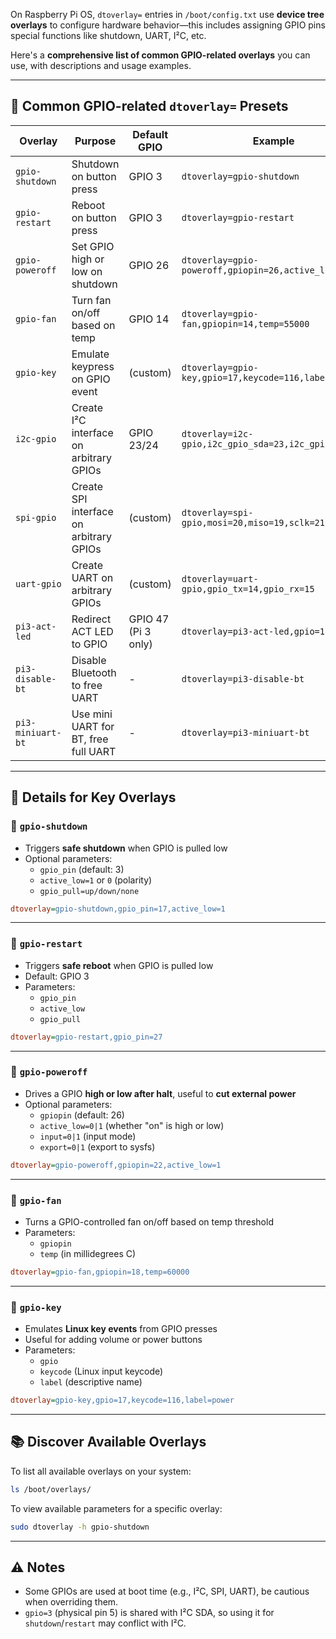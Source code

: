 On Raspberry Pi OS, `dtoverlay=` entries in `/boot/config.txt` use **device tree overlays** to configure hardware behavior—this includes assigning GPIO pins special functions like shutdown, UART, I²C, etc.

Here's a **comprehensive list of common GPIO-related overlays** you can use, with descriptions and usage examples.

---

## 🔌 Common GPIO-related `dtoverlay=` Presets

| Overlay | Purpose | Default GPIO | Example |
|--------|---------|--------------|---------|
| `gpio-shutdown` | Shutdown on button press | GPIO 3 | `dtoverlay=gpio-shutdown` |
| `gpio-restart` | Reboot on button press | GPIO 3 | `dtoverlay=gpio-restart` |
| `gpio-poweroff` | Set GPIO high or low on shutdown | GPIO 26 | `dtoverlay=gpio-poweroff,gpiopin=26,active_low=1` |
| `gpio-fan` | Turn fan on/off based on temp | GPIO 14 | `dtoverlay=gpio-fan,gpiopin=14,temp=55000` |
| `gpio-key` | Emulate keypress on GPIO event | (custom) | `dtoverlay=gpio-key,gpio=17,keycode=116,label=power` |
| `i2c-gpio` | Create I²C interface on arbitrary GPIOs | GPIO 23/24 | `dtoverlay=i2c-gpio,i2c_gpio_sda=23,i2c_gpio_scl=24` |
| `spi-gpio` | Create SPI interface on arbitrary GPIOs | (custom) | `dtoverlay=spi-gpio,mosi=20,miso=19,sclk=21,cs0=18` |
| `uart-gpio` | Create UART on arbitrary GPIOs | (custom) | `dtoverlay=uart-gpio,gpio_tx=14,gpio_rx=15` |
| `pi3-act-led` | Redirect ACT LED to GPIO | GPIO 47 (Pi 3 only) | `dtoverlay=pi3-act-led,gpio=18` |
| `pi3-disable-bt` | Disable Bluetooth to free UART | - | `dtoverlay=pi3-disable-bt` |
| `pi3-miniuart-bt` | Use mini UART for BT, free full UART | - | `dtoverlay=pi3-miniuart-bt` |

---

## 🔄 Details for Key Overlays

### 🔹 `gpio-shutdown`
- Triggers **safe shutdown** when GPIO is pulled low
- Optional parameters:
  - `gpio_pin` (default: 3)
  - `active_low=1` or `0` (polarity)
  - `gpio_pull=up/down/none`

```ini
dtoverlay=gpio-shutdown,gpio_pin=17,active_low=1
```

---

### 🔹 `gpio-restart`
- Triggers **safe reboot** when GPIO is pulled low
- Default: GPIO 3
- Parameters:
  - `gpio_pin`
  - `active_low`
  - `gpio_pull`

```ini
dtoverlay=gpio-restart,gpio_pin=27
```

---

### 🔹 `gpio-poweroff`
- Drives a GPIO **high or low after halt**, useful to **cut external power**
- Optional parameters:
  - `gpiopin` (default: 26)
  - `active_low=0|1` (whether "on" is high or low)
  - `input=0|1` (input mode)
  - `export=0|1` (export to sysfs)

```ini
dtoverlay=gpio-poweroff,gpiopin=22,active_low=1
```

---

### 🔹 `gpio-fan`
- Turns a GPIO-controlled fan on/off based on temp threshold
- Parameters:
  - `gpiopin`
  - `temp` (in millidegrees C)

```ini
dtoverlay=gpio-fan,gpiopin=18,temp=60000
```

---

### 🔹 `gpio-key`
- Emulates **Linux key events** from GPIO presses
- Useful for adding volume or power buttons
- Parameters:
  - `gpio`
  - `keycode` (Linux input keycode)
  - `label` (descriptive name)

```ini
dtoverlay=gpio-key,gpio=17,keycode=116,label=power
```

---

## 📚 Discover Available Overlays

To list all available overlays on your system:
```bash
ls /boot/overlays/
```

To view available parameters for a specific overlay:
```bash
sudo dtoverlay -h gpio-shutdown
```

---

## ⚠️ Notes
- Some GPIOs are used at boot time (e.g., I²C, SPI, UART), be cautious when overriding them.
- `gpio=3` (physical pin 5) is shared with I²C SDA, so using it for `shutdown`/`restart` may conflict with I²C.
